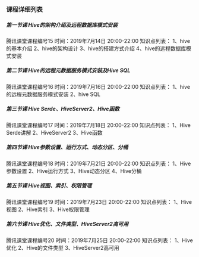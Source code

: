 ### 课程详细列表

##### 第一节课      Hive的架构介绍及远程数据库模式安装      

   腾讯课堂课程编号15     时间：2019年7月14日 20:00-22:00
   知识点列表：
       1、hive的基本介绍
       2、hive的架构设计
       3、hive的搭建方式介绍
       4、hive的远程数据库模式安装
       

##### 第二节课      Hive的远程元数据服务模式安装及Hive SQL      

   腾讯课堂课程编号16     时间：2019年7月16日 20:00-22:00
   知识点列表：
       1、hive的远程元数据服务模式安装
       2、hive SQL
       

##### 第三节课      Hive Serde、HiveServer2、Hive函数      

   腾讯课堂课程编号17     时间：2019年7月18日 20:00-22:00
   知识点列表：
       1、Hive Serde讲解
       2、HiveServer2
       3、Hive函数
       

##### 第四节课      Hive参数设置、运行方式、动态分区、分桶      

   腾讯课堂课程编号18     时间：2019年7月21日 20:00-22:00
   知识点列表：
       1、Hive参数设置
       2、Hive运行方式
       3、Hive动态分区
       4、Hive分桶



##### 第五节课      Hive视图、索引、权限管理      

   腾讯课堂课程编号19     时间：2019年7月23日 20:00-22:00
   知识点列表：
       1、Hive视图
       2、Hive索引
       3、Hive权限管理



##### 第六节课      Hive优化、文件类型、HiveServer2高可用      

   腾讯课堂课程编号20    时间：2019年7月25日 20:00-22:00
   知识点列表：
       1、Hive优化
       2、Hive的文件类型
       3、HiveServer2高可用